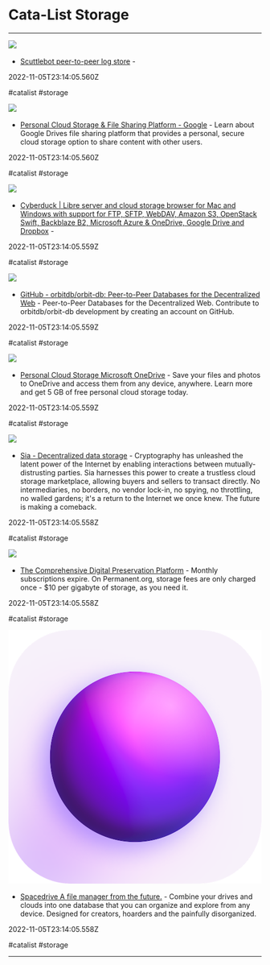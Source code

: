 # Cata-List Storage

---

![](https://rdl.ink/render/https%3A%2F%2Fscuttlebot.io)

- [Scuttlebot peer-to-peer log store](https://scuttlebot.io) - 

2022-11-05T23:14:05.560Z

#catalist #storage

![](https://kstatic.googleusercontent.com/files/d57b24106c34c7e50ef3d98423b94ddaf35ad2da73a9b9d4d12f52dbb9dd4c08c2957f6255ab8690d5ef0b32cff8287e09577d05e479d263e872160c4c9e8363)

- [Personal Cloud Storage & File Sharing Platform - Google](https://www.google.com/drive) - Learn about Google Drives file sharing platform that provides a personal, secure cloud storage option to share content with other users.

2022-11-05T23:14:05.560Z

#catalist #storage

![](https://rdl.ink/render/https%3A%2F%2Fcyberduck.io)

- [Cyberduck | Libre server and cloud storage browser for Mac and Windows with support for FTP, SFTP, WebDAV, Amazon S3, OpenStack Swift, Backblaze B2, Microsoft Azure & OneDrive, Google Drive and Dropbox](https://cyberduck.io) - 

2022-11-05T23:14:05.559Z

#catalist #storage

![](https://opengraph.githubassets.com/cfad631268eea05be7c4d480d2dcb69b0cd8f19058c45d594fb79119ab24b716/orbitdb/orbitdb)

- [GitHub - orbitdb/orbit-db: Peer-to-Peer Databases for the Decentralized Web](https://github.com/orbitdb/orbit-db) - Peer-to-Peer Databases for the Decentralized Web. Contribute to orbitdb/orbit-db development by creating an account on GitHub.

2022-11-05T23:14:05.559Z

#catalist #storage

![](https://rdl.ink/render/https%3A%2F%2Fonedrive.live.com%2Fabout%2Fen-us)

- [Personal Cloud Storage Microsoft OneDrive](https://onedrive.live.com/about/en-us) - Save your files and photos to OneDrive and access them from any device, anywhere. Learn more and get 5 GB of free personal cloud storage today.

2022-11-05T23:14:05.559Z

#catalist #storage

![](https://sia.tech/assets/previews/mountain.png)

- [Sia - Decentralized data storage](https://sia.tech) - Cryptography has unleashed the latent power of the Internet by enabling interactions between mutually-distrusting parties. Sia harnesses this power to create a trustless cloud storage marketplace, allowing buyers and sellers to transact directly. No intermediaries, no borders, no vendor lock-in, no spying, no throttling, no walled gardens; it's a return to the Internet we once knew. The future is making a comeback.

2022-11-05T23:14:05.558Z

#catalist #storage

![](https://www.permanent.org/wp-content/uploads/2023/05/home-social.jpg)

- [The Comprehensive Digital Preservation Platform](https://www.permanent.org) - Monthly subscriptions expire. On Permanent.org, storage fees are only charged once - $10 per gigabyte of storage, as you need it.

2022-11-05T23:14:05.558Z

#catalist #storage

![](https://raw.githubusercontent.com/spacedriveapp/.github/main/profile/spacedrive_icon.png)

- [Spacedrive A file manager from the future.](https://www.spacedrive.app) - Combine your drives and clouds into one database that you can organize and explore from any device. Designed for creators, hoarders and the painfully disorganized.

2022-11-05T23:14:05.558Z

#catalist #storage

---

